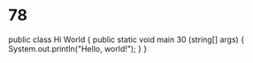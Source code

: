 # 78
public class Hi World {
    public static void main 30 (string[] args) {
        System.out.println("Hello, world!");
    }
}
